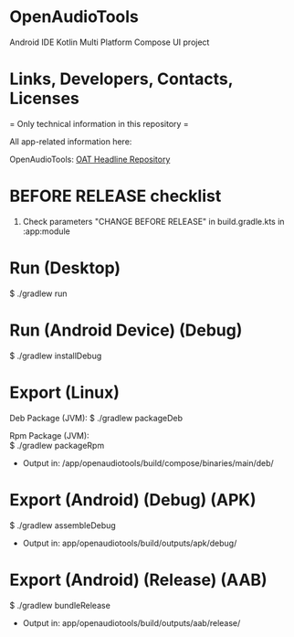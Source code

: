 
# OpenAudioTools

Android IDE Kotlin Multi Platform Compose UI project

# Links, Developers, Contacts, Licenses

= Only technical information in this repository =

All app-related information here:

OpenAudioTools: [OAT Headline Repository](https://github.com/ketaslava/open_audio_tools)

# BEFORE RELEASE checklist

1. Check parameters "CHANGE BEFORE RELEASE" in build.gradle.kts in :app:module

# Run (Desktop)

$ ./gradlew run

# Run (Android Device) (Debug)

$ ./gradlew installDebug

# Export (Linux)

Deb Package (JVM):
$ ./gradlew packageDeb

Rpm Package (JVM):     
$ ./gradlew packageRpm

* Output in: /app/openaudiotools/build/compose/binaries/main/deb/

# Export (Android) (Debug) (APK)

$ ./gradlew assembleDebug

* Output in: app/openaudiotools/build/outputs/apk/debug/

# Export (Android) (Release) (AAB)

$ ./gradlew bundleRelease

* Output in: app/openaudiotools/build/outputs/aab/release/
